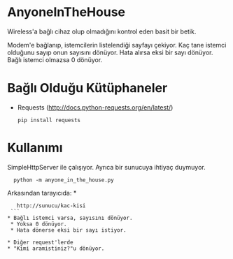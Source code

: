 AnyoneInTheHouse
================

Wireless'a bağlı cihaz olup olmadığını kontrol eden basit bir betik.

Modem'e bağlanıp, istemcilerin listelendiği sayfayı çekiyor. Kaç tane istemci olduğunu sayıp onun sayısını dönüyor. Hata alırsa eksi bir sayı dönüyor. Bağlı istemci olmazsa 0 dönüyor. 

Bağlı Olduğu Kütüphaneler
==========================
* Requests (http://docs.python-requests.org/en/latest/)
   
   ```
   pip install requests
   ```
   
Kullanımı
==========================
 SimpleHttpServer ile çalışıyor. Ayrıca bir sunucuya ihtiyaç duymuyor.
  
      python -m anyone_in_the_house.py
      
 
Arkasından tarayıcıda: 
 * 
   ```
      http://sunucu/kac-kisi
    ```
   * Bağlı istemci varsa, sayısını dönüyor.
 	* Yoksa 0 dönüyor.
 	* Hata dönerse eksi bir sayı istiyor.

 * Diğer request'lerde 
   * "Kimi aramistiniz?"u dönüyor.
  
 
 
   
 
 

 


